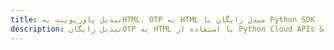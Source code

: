 ---title: تبدیل پاورپوینت بهHTML، OTP به HTML مبدل رایگان یا Python SDKdescription: تبدیل رایگانOTP به HTML با استفاده از Python Cloud APIs & SDK. همچنین اسناد Microsoft PowerPoint را در Cloud ایجاد، ویرایش و رندر کنید.---